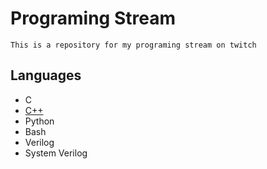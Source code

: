 # Programing Stream
`This is a repository for my programing stream on twitch`
## Languages
-  C 
-  [C++](C++)
-  Python
-  Bash
-  Verilog
-  System Verilog

